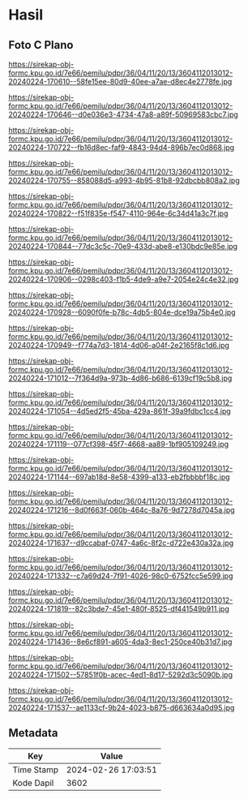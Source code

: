 # Hasil

## Foto C Plano

https://sirekap-obj-formc.kpu.go.id/7e66/pemilu/pdpr/36/04/11/20/13/3604112013012-20240224-170610--58fe15ee-80d9-40ee-a7ae-d8ec4e2778fe.jpg

https://sirekap-obj-formc.kpu.go.id/7e66/pemilu/pdpr/36/04/11/20/13/3604112013012-20240224-170646--d0e036e3-4734-47a8-a89f-50969583cbc7.jpg

https://sirekap-obj-formc.kpu.go.id/7e66/pemilu/pdpr/36/04/11/20/13/3604112013012-20240224-170722--fb16d8ec-faf9-4843-94d4-896b7ec0d868.jpg

https://sirekap-obj-formc.kpu.go.id/7e66/pemilu/pdpr/36/04/11/20/13/3604112013012-20240224-170755--858088d5-a993-4b95-81b8-92dbcbb808a2.jpg

https://sirekap-obj-formc.kpu.go.id/7e66/pemilu/pdpr/36/04/11/20/13/3604112013012-20240224-170822--f51f835e-f547-4110-964e-6c34d41a3c7f.jpg

https://sirekap-obj-formc.kpu.go.id/7e66/pemilu/pdpr/36/04/11/20/13/3604112013012-20240224-170844--77dc3c5c-70e9-433d-abe8-e130bdc9e85e.jpg

https://sirekap-obj-formc.kpu.go.id/7e66/pemilu/pdpr/36/04/11/20/13/3604112013012-20240224-170906--0298c403-f1b5-4de9-a9e7-2054e24c4e32.jpg

https://sirekap-obj-formc.kpu.go.id/7e66/pemilu/pdpr/36/04/11/20/13/3604112013012-20240224-170928--6090f0fe-b78c-4db5-804e-dce19a75b4e0.jpg

https://sirekap-obj-formc.kpu.go.id/7e66/pemilu/pdpr/36/04/11/20/13/3604112013012-20240224-170949--f774a7d3-1814-4d06-a04f-2e2165f8c1d6.jpg

https://sirekap-obj-formc.kpu.go.id/7e66/pemilu/pdpr/36/04/11/20/13/3604112013012-20240224-171012--7f364d9a-973b-4d86-b686-6139cf19c5b8.jpg

https://sirekap-obj-formc.kpu.go.id/7e66/pemilu/pdpr/36/04/11/20/13/3604112013012-20240224-171054--4d5ed2f5-45ba-429a-861f-39a9fdbc1cc4.jpg

https://sirekap-obj-formc.kpu.go.id/7e66/pemilu/pdpr/36/04/11/20/13/3604112013012-20240224-171119--077cf398-45f7-4668-aa89-1bf905109249.jpg

https://sirekap-obj-formc.kpu.go.id/7e66/pemilu/pdpr/36/04/11/20/13/3604112013012-20240224-171144--697ab18d-8e58-4399-a133-eb2fbbbbf18c.jpg

https://sirekap-obj-formc.kpu.go.id/7e66/pemilu/pdpr/36/04/11/20/13/3604112013012-20240224-171216--8d0f663f-060b-464c-8a76-9d7278d7045a.jpg

https://sirekap-obj-formc.kpu.go.id/7e66/pemilu/pdpr/36/04/11/20/13/3604112013012-20240224-171637--d9ccabaf-0747-4a6c-8f2c-d722e430a32a.jpg

https://sirekap-obj-formc.kpu.go.id/7e66/pemilu/pdpr/36/04/11/20/13/3604112013012-20240224-171332--c7a69d24-7f91-4026-98c0-6752fcc5e599.jpg

https://sirekap-obj-formc.kpu.go.id/7e66/pemilu/pdpr/36/04/11/20/13/3604112013012-20240224-171819--82c3bde7-45e1-480f-8525-df441549b911.jpg

https://sirekap-obj-formc.kpu.go.id/7e66/pemilu/pdpr/36/04/11/20/13/3604112013012-20240224-171436--8e6cf891-a605-4da3-8ec1-250ce40b31d7.jpg

https://sirekap-obj-formc.kpu.go.id/7e66/pemilu/pdpr/36/04/11/20/13/3604112013012-20240224-171502--57851f0b-acec-4ed1-8d17-5292d3c5090b.jpg

https://sirekap-obj-formc.kpu.go.id/7e66/pemilu/pdpr/36/04/11/20/13/3604112013012-20240224-171537--ae1133cf-9b24-4023-b875-d663634a0d95.jpg


## Metadata

| Key        | Value               |
| ---------- | ------------------- |
| Time Stamp | 2024-02-26 17:03:51 |
| Kode Dapil | 3602                |



